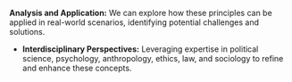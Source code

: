  **Analysis and Application:**  We can explore how these principles can be applied in real-world scenarios, identifying potential challenges and solutions.
 
- **Interdisciplinary Perspectives:**  Leveraging expertise in political science, psychology, anthropology, ethics, law, and sociology to refine and enhance these concepts.